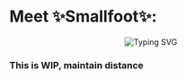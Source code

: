 # Meet ✨Smallfoot✨:

<!--
**smallfoot47/smallfoot47** is a ✨ _special_ ✨ repository because its `README.md` (this file) appears on your GitHub profile.

Here are some ideas to get you started:

- 🔭 I’m currently working on ...
- 🌱 I’m currently learning ...
- 👯 I’m looking to collaborate on ...
- 🤔 I’m looking for help with ...
- 💬 Ask me about ...
- 📫 How to reach me: ...
- 😄 Pronouns: ...
- ⚡ Fun fact: ...
-->
<div align="center">
  
  ![Typing SVG](https://readme-typing-svg.herokuapp.com/?font=Bitcount&pause=0&color=4DC377&center=true&vCenter=true&width=800&lines=Software%20Engineer;Security%20Expert;Student)
</div>

### This is WIP, maintain distance

